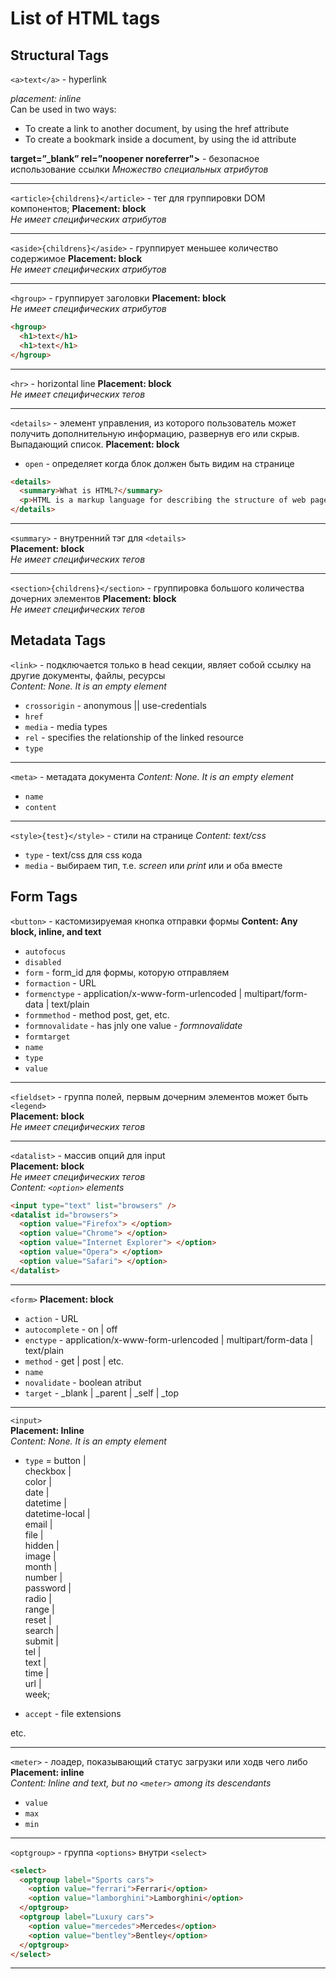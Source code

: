 # List of HTML tags

## Structural Tags

`<a>text</a>` - hyperlink

_placement: inline_  
Can be used in two ways:

- To create a link to another document, by using the href attribute
- To create a bookmark inside a document, by using the id attribute

**target=”\_blank” rel=”noopener noreferrer"></a>** - безопасное использование ссылки
_Множество специальных атрибутов_

---

`<article>{childrens}</article>` - тег для группировки DOM компонентов;
**Placement: block**  
_Не имеет специфических атрибутов_

---

`<aside>{childrens}</aside>` - группирует меньшее количество содержимое
**Placement: block**  
_Не имеет специфических атрибутов_

---

`<hgroup>` - группирует заголовки
**Placement: block**  
_Не имеет специфических атрибутов_

```html
<hgroup>
  <h1>text</h1>
  <h1>text</h1>
</hgroup>
```

---

`<hr>` - horizontal line
**Placement: block**  
_Не имеет специфических тегов_

---

`<details>` - элемент управления, из которого пользователь может получить дополнительную информацию, развернув его или скрыв.  
Выпадающий список.
**Placement: block**

- `open` - определяет когда блок должен быть видим на странице

```html
<details>
  <summary>What is HTML?</summary>
  <p>HTML is a markup language for describing the structure of web pages.</p>
</details>
```

---

`<summary>` - внутренний тэг для `<details>`  
**Placement: block**  
_Не имеет специфических тегов_

---

`<section>{childrens}</section>` - группировка большого количества дочерних элементов
**Placement: block**  
_Не имеет специфических тегов_

## Metadata Tags

`<link>` - подключается только в head секции, являет собой ссылку на другие документы, файлы, ресурсы  
_Content: None. It is an empty element_

- `crossorigin` - anonymous || use-credentials
- `href`
- `media` - media types
- `rel` - specifies the relationship of the linked resource
- `type`

---

`<meta>` - метадата документа
_Content: None. It is an empty element_

- `name`
- `content`

---

`<style>{test}</style>` - стили на странице
_Content: text/css_

- `type` - text/css для css кода
- `media` - выбираем тип, т.е. _screen_ или _print_ или и оба вместе

## Form Tags

`<button>` - кастомизируемая кнопка отправки формы
**Content: Any block, inline, and text**

- `autofocus`
- `disabled`
- `form` - form_id для формы, которую отправляем
- `formaction` - URL
- `formenctype` - application/x-www-form-urlencoded | multipart/form-data | text/plain
- `formmethod` - method post, get, etc.
- `formnovalidate` - has jnly one value - _formnovalidate_
- `formtarget`
- `name`
- `type`
- `value`

---

`<fieldset>` - группа полей, первым дочерним элементов может быть `<legend>`  
**Placement: block**  
_Не имеет специфических тегов_

---

`<datalist>` - массив опций для input  
**Placement: block**  
_Не имеет специфических тегов_  
_Content: `<option>` elements_

```html
<input type="text" list="browsers" />
<datalist id="browsers">
  <option value="Firefox"> </option>
  <option value="Chrome"> </option>
  <option value="Internet Explorer"> </option>
  <option value="Opera"> </option>
  <option value="Safari"> </option>
</datalist>
```

---

`<form>`
**Placement: block**

- `action` - URL
- `autocomplete` - on | off
- `enctype` - application/x-www-form-urlencoded | multipart/form-data | text/plain
- `method` - get | post | etc.
- `name`
- `novalidate` - boolean atribut
- `target` - \_blank | \_parent | \_self | \_top

---

`<input>`  
**Placement: Inline**  
_Content: None. It is an empty element_

- `type` = button |  
  checkbox |  
  color |  
  date |  
  datetime |  
  datetime-local |  
  email |  
  file |  
  hidden |  
  image |  
  month |  
  number |  
  password |  
  radio |  
  range |  
  reset |  
  search |  
  submit |  
  tel |  
  text |  
  time |  
  url |  
  week;

- `accept` - file extensions

etc.

---

`<meter>` - лоадер, показывающий статус загрузки или ходв чего либо  
**Placement: inline**  
_Content: Inline and text, but no `<meter>` among its descendants_

- `value`
- `max`
- `min`

---

`<optgroup>` - группа `<options>` внутри `<select>`

```html
<select>
  <optgroup label="Sports cars">
    <option value="ferrari">Ferrari</option>
    <option value="lamborghini">Lamborghini</option>
  </optgroup>
  <optgroup label="Luxury cars">
    <option value="mercedes">Mercedes</option>
    <option value="bentley">Bentley</option>
  </optgroup>
</select>
```

---
